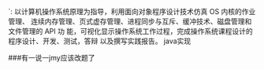 `: 以计算机操作系统原理为指导，利用面向对象程序设计技术仿真 OS 内核的作业管理、 连续内存管理、页式虚存管理、进程同步与互斥、缓冲技术、磁盘管理和文件管理的 API 功 能，可视化显示操作系统工作过程，完成操作系统课程设计的程序设计、开发、测试，答辩 以及撰写实践报告。 java实现

###有一说一jmy应该改题了